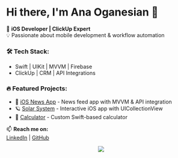 # Hi there, I'm Ana Oganesian 👋  

🚀 **iOS Developer | ClickUp Expert**  
💡 Passionate about mobile development & workflow automation  

### 🛠 **Tech Stack:**  
- Swift | UIKit | MVVM | Firebase  
- ClickUp | CRM | API Integrations  

### 🔥 **Featured Projects:**  
- 📰 [iOS News App](https://github.com/itlifean/ios-news-app) - News feed app with MVVM & API integration  
- 🪐 [Solar System](https://github.com/itlifean/solar-system) - Interactive iOS app with UICollectionView  
- 🧮 [Calculator](https://github.com/itlifean/swift-calculator) - Custom Swift-based calculator  

📫 **Reach me on:**  
[LinkedIn](https://linkedin.com/in/ana-oganesian-5836281a8) | [GitHub](https://github.com/itlifean)

<p align="center">
  <img src="https://readme-typing-svg.herokuapp.com?font=Fira+Code&weight=500&size=24&duration=3000&pause=1000&color=4A00E0&center=true&vCenter=true&width=435&lines=Hi%2C+I'm+Ana+Oganesian;I'm+an+iOS+Developer;ClickUp+Expert;Always+learning+new+things!">
</p>
